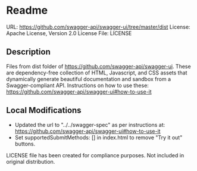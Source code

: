# Readme

URL: https://github.com/swagger-api/swagger-ui/tree/master/dist
License: Apache License, Version 2.0
License File: LICENSE

## Description
Files from dist folder of https://github.com/swagger-api/swagger-ui.
These are dependency-free collection of HTML, Javascript, and CSS assets that
dynamically generate beautiful documentation and sandbox from a
Swagger-compliant API.
Instructions on how to use these:
https://github.com/swagger-api/swagger-ui#how-to-use-it

## Local Modifications
- Updated the url to "../../swagger-spec" as per instructions at:
https://github.com/swagger-api/swagger-ui#how-to-use-it
- Set supportedSubmitMethods: [] in index.html to remove "Try it out" buttons.

LICENSE file has been created for compliance purposes.
Not included in original distribution.
